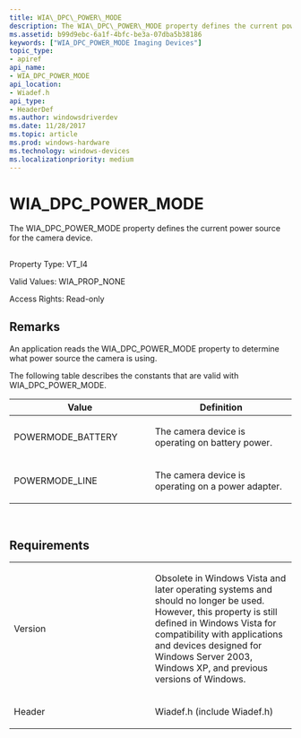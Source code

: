 ```yaml
---
title: WIA\_DPC\_POWER\_MODE
description: The WIA\_DPC\_POWER\_MODE property defines the current power source for the camera device.
ms.assetid: b99d9ebc-6a1f-4bfc-be3a-07dba5b38186
keywords: ["WIA_DPC_POWER_MODE Imaging Devices"]
topic_type:
- apiref
api_name:
- WIA_DPC_POWER_MODE
api_location:
- Wiadef.h
api_type:
- HeaderDef
ms.author: windowsdriverdev
ms.date: 11/28/2017
ms.topic: article
ms.prod: windows-hardware
ms.technology: windows-devices
ms.localizationpriority: medium
---
```


# WIA\_DPC\_POWER\_MODE


The WIA\_DPC\_POWER\_MODE property defines the current power source for the camera device.

## <span id="ddk_wia_dpc_power_mode_si"></span><span id="DDK_WIA_DPC_POWER_MODE_SI"></span>


Property Type: VT\_I4

Valid Values: WIA\_PROP\_NONE

Access Rights: Read-only

Remarks
-------

An application reads the WIA\_DPC\_POWER\_MODE property to determine what power source the camera is using.

The following table describes the constants that are valid with WIA\_DPC\_POWER\_MODE.

<table>
<colgroup>
<col width="50%" />
<col width="50%" />
</colgroup>
<thead>
<tr class="header">
<th>Value</th>
<th>Definition</th>
</tr>
</thead>
<tbody>
<tr class="odd">
<td><p>POWERMODE_BATTERY</p></td>
<td><p>The camera device is operating on battery power.</p></td>
</tr>
<tr class="even">
<td><p>POWERMODE_LINE</p></td>
<td><p>The camera device is operating on a power adapter.</p></td>
</tr>
</tbody>
</table>

 

Requirements
------------

<table>
<colgroup>
<col width="50%" />
<col width="50%" />
</colgroup>
<tbody>
<tr class="odd">
<td><p>Version</p></td>
<td><p>Obsolete in Windows Vista and later operating systems and should no longer be used. However, this property is still defined in Windows Vista for compatibility with applications and devices designed for Windows Server 2003, Windows XP, and previous versions of Windows.</p></td>
</tr>
<tr class="even">
<td><p>Header</p></td>
<td>Wiadef.h (include Wiadef.h)</td>
</tr>
</tbody>
</table>

 

 





